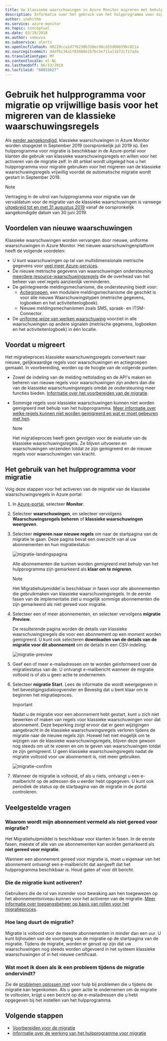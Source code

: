 ```yaml
---
title: Uw klassieke waarschuwingen in Azure Monitor migreren met behulp van het hulpprogramma voor migratie op vrijwillige basis
description: Informatie over het gebruik van het hulpprogramma voor migratie op vrijwillige basis voor het migreren van de klassieke waarschuwingsregels.
author: snehithm
ms.service: azure-monitor
ms.topic: conceptual
ms.date: 03/19/2018
ms.author: snmuvva
ms.subservice: alerts
ms.openlocfilehash: 00229cca1d7fb238b330ec98cd35d0bb59bc821a
ms.sourcegitcommit: d4dfbc34a1f03488e1b7bc5e711a11b72c717ada
ms.translationtype: MT
ms.contentlocale: nl-NL
ms.lasthandoff: 06/13/2019
ms.locfileid: "66015627"
---
```

# <a name="use-the-voluntary-migration-tool-to-migrate-your-classic-alert-rules"></a>Gebruik het hulpprogramma voor migratie op vrijwillige basis voor het migreren van de klassieke waarschuwingsregels

Als [eerder aangekondigd](monitoring-classic-retirement.md), klassieke waarschuwingen in Azure Monitor worden stopgezet in September 2019 (oorspronkelijk juli 2019 is). Een hulpprogramma voor migratie is beschikbaar in de Azure-portal voor klanten die gebruik van klassieke waarschuwingsregels en willen voor het activeren van de migratie zelf. In dit artikel wordt uitgelegd hoe u het hulpprogramma voor migratie gebruiken voor het migreren van de klassieke waarschuwingsregels vrijwillig voordat de automatische migratie wordt gestart in September 2019.

> [!NOTE]
> Vertraging in de uitrol van hulpprogramma voor migratie van de vervaldatum voor de migratie van de klassieke waarschuwingen is vanwege [uitgebreid tot en met 31 augustus 2019](https://azure.microsoft.com/updates/azure-monitor-classic-alerts-retirement-date-extended-to-august-31st-2019/) vanaf de oorspronkelijk aangekondigde datum van 30 juni 2019.

## <a name="benefits-of-new-alerts"></a>Voordelen van nieuwe waarschuwingen

Klassieke waarschuwingen worden vervangen door nieuwe, uniforme waarschuwingen in Azure Monitor. Het nieuwe waarschuwingenplatform heeft de volgende voordelen:

- U kunt waarschuwingen op tal van multidimensionale metrische gegevens voor [veel meer Azure-services](alerts-metric-near-real-time.md#metrics-and-dimensions-supported).
- De nieuwe metrische gegevens van waarschuwingen ondersteuning [meerdere resource-waarschuwingsregels](alerts-metric-overview.md#monitoring-at-scale-using-metric-alerts-in-azure-monitor) die de overhead van het beheer van veel regels aanzienlijk verminderen.
- De geïntegreerde meldingsmechanisme, die ondersteuning biedt voor:
  - [Actiegroepen](action-groups.md), een modulaire meldingsmechanisme die geschikt is voor alle nieuwe Waarschuwingstypen (metrische gegevens, logboeken en het activiteitenlogboek).
  - Nieuwe meldingsmechanismen zoals SMS, spraak- en ITSM-Connector.
- De [uniforme wijze van werken waarschuwing](alerts-overview.md) voorziet in alle waarschuwingen op andere signalen (metrische gegevens, logboeken en het activiteitenlogboek) in één locatie.

## <a name="before-you-migrate"></a>Voordat u migreert

Het migratieproces klassieke waarschuwingsregels converteert naar nieuwe, gelijkwaardige regels voor waarschuwingen en actiegroepen gemaakt. In voorbereiding, worden op de hoogte van de volgende punten:

- Zowel de indeling van de melding nettolading en de API's maken en beheren van nieuwe regels voor waarschuwingen zijn anders dan die van de klassieke waarschuwingsregels omdat ze ondersteuning meer functies bieden. [Informatie over het voorbereiden van de migratie](alerts-prepare-migration.md).

- Sommige regels voor klassieke waarschuwingen kunnen niet worden gemigreerd met behulp van het hulpprogramma. [Meer informatie over welke regels kunnen niet worden gemigreerd en wat er moet gebeuren met hen](alerts-understand-migration.md#which-classic-alert-rules-can-be-migrated).

    > [!NOTE]
    > Het migratieproces heeft geen gevolgen voor de evaluatie van de klassieke waarschuwingsregels. Ze blijven uitvoeren en waarschuwingen verzenden totdat ze zijn gemigreerd en de nieuwe regels voor waarschuwingen van kracht.

## <a name="how-to-use-the-migration-tool"></a>Het gebruik van het hulpprogramma voor migratie

Volg deze stappen voor het activeren van de migratie van de klassieke waarschuwingsregels in Azure portal:

1. In [Azure-portal](https://portal.azure.com), selecteer **Monitor**.

1. Selecteer **waarschuwingen**, en selecteer vervolgens **Waarschuwingsregels beheren** of **klassieke waarschuwingen weergeven**.

1. Selecteer **migreren naar nieuwe regels** om naar de startpagina van de migratie te gaan. Deze pagina bevat een overzicht van al uw abonnementen en hun migratiestatus:

    ![migratie-landingspagina](media/alerts-migration/migration-landing.png "regels migreren")

    Alle abonnementen die kunnen worden gemigreerd met behulp van het hulpprogramma zijn gemarkeerd als **klaar om te migreren**.

    > [!NOTE]
    > Het Migratiehulpmiddel is beschikbaar in fasen voor alle abonnementen die gebruikmaken van klassieke waarschuwingsregels. In de eerste fasen van de implementatie ziet u mogelijk sommige abonnementen die zijn gemarkeerd als niet gereed voor migratie.

1. Selecteer een of meer abonnementen, en selecteer vervolgens **migratie Preview**.

    De resulterende pagina worden de details van klassieke waarschuwingsregels die voor een abonnement op een moment worden gemigreerd. U kunt ook selecteren **downloaden van de details van de migratie voor dit abonnement** om de details in een CSV-indeling.

    ![migratie-preview](media/alerts-migration/migration-preview.png "Preview-migratie")

1. Geef een of meer e-mailadressen om te worden geïnformeerd over de migratiestatus van de. U ontvangt e-mailbericht wanneer de migratie voltooid is of als u geen actie te ondernemen.

1. Selecteer **migratie Start**. Lees de informatie die wordt weergegeven in het bevestigingsdialoogvenster en Bevestig dat u bent klaar om te beginnen het migratieproces.

    > [!IMPORTANT]
    > Nadat u de migratie voor een abonnement hebt gestart, kunt u zich niet bewerken of maken van regels voor klassieke waarschuwingen voor dat abonnement. Deze beperking zorgt ervoor dat er geen wijzigingen aangebracht in de klassieke waarschuwingsregels verloren tijdens de migratie naar de nieuwe regels zijn. Hoewel het niet mogelijk om te wijzigen van de klassieke waarschuwingsregels, blijven deze gewoon nog steeds om uit te voeren en om te geven van waarschuwingen totdat ze zijn gemigreerd. U geen klassieke waarschuwingsregels nadat de migratie voltooid voor uw abonnement is, niet meer gebruiken.

    ![migratie-confirm](media/alerts-migration/migration-confirm.png "bevestigen migratie starten")

1. Wanneer de migratie is voltooid, of als u niets, ontvangt u een e-mailbericht op de adressen die u eerder hebt opgegeven. U kunt ook periodiek de status op de startpagina van de migratie in de portal controleren.

## <a name="frequently-asked-questions"></a>Veelgestelde vragen

### <a name="why-is-my-subscription-listed-as-not-ready-for-migration"></a>Waarom wordt mijn abonnement vermeld als niet gereed voor migratie?

Het Migratiehulpmiddel is beschikbaar voor klanten in fasen. In de eerste fasen, meeste of alle van uw abonnementen kan worden gemarkeerd als **niet gereed voor migratie**. 

Wanneer een abonnement gereed voor migratie is, moet u eigenaar van het abonnement ontvangt een e-mailbericht dat aangeeft dat het hulpprogramma beschikbaar is. Houd gaten af voor dit bericht.

### <a name="who-can-trigger-the-migration"></a>Die de migratie kunt activeren?

Gebruikers die de rol van inzender voor bewaking aan hen toegewezen op het abonnementsniveau kunnen voor het activeren van de migratie. [Meer informatie over toegangsbeheer op basis van rollen voor het migratieproces](alerts-understand-migration.md#who-can-trigger-the-migration).

### <a name="how-long-will-the-migration-take"></a>Hoe lang duurt de migratie?

Migratie is voltooid voor de meeste abonnementen in minder dan een uur. U kunt bijhouden van de voortgang van de migratie op de startpagina van de migratie. Tijdens de migratie, worden er gerust op zijn dat uw waarschuwingen nog steeds worden uitgevoerd in het systeem klassieke waarschuwingen of in het nieuwe certificaat.

### <a name="what-can-i-do-if-i-run-into-a-problem-during-migration"></a>Wat moet ik doen als ik een probleem tijdens de migratie ondervindt?

Zie de [problemen oplossen met](alerts-understand-migration.md#common-problems-and-remedies) voor hulp bij problemen die u tijdens de migratie kan tegenkomen. Als u geen actie te ondernemen om de migratie te voltooien, krijgt u een bericht op de e-mailadressen die u hebt opgegeven bij het instellen van het hulpprogramma.

## <a name="next-steps"></a>Volgende stappen

- [Voorbereiden voor de migratie](alerts-prepare-migration.md)
- [Informatie over de werking van het hulpprogramma voor migratie](alerts-understand-migration.md)
